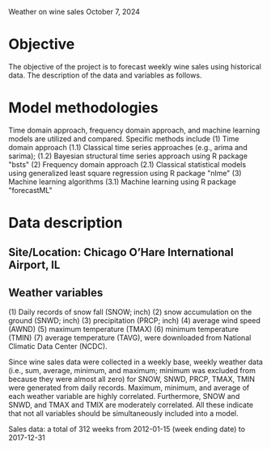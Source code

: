 Weather on wine sales
October 7, 2024

# Objective
The objective of the project is to forecast weekly wine sales using historical data. The description of the data and variables as follows.

# Model methodologies
  Time domain approach, frequency domain approach, and machine learning models are utilized and compared. Specific methods include
  (1) Time domain approach
      (1.1) Classical time series approaches (e.g., arima and sarima); 
      (1.2) Bayesian structural time series approach using R package "bsts"
  (2) Frequency domain approach
      (2.1) Classical statistical models using generalized least square regression using R package "nlme"
  (3) Machine learning algorithms
      (3.1) Machine learning using R package "forecastML"
                             
# Data description
## Site/Location: Chicago O’Hare International Airport, IL
## Weather variables
(1) Daily records of snow fall (SNOW; inch)
(2) snow accumulation on the ground (SNWD; inch)
(3) precipitation (PRCP; inch)
(4) average wind speed (AWND)
(5) maximum temperature (TMAX)
(6) minimum temperature (TMIN)
(7) average temperature (TAVG), were downloaded from National Climatic Data Center (NCDC). 

Since wine sales data were collected in a weekly base, weekly weather data (i.e., sum, average, minimum, and maximum; minimum was excluded from because they were almost all zero) for SNOW, SNWD, PRCP, TMAX, TMIN were generated from daily records. Maximum, minimum, and 
average of each weather variable are highly correlated. Furthermore, SNOW and SNWD, and TMAX and TMIX are moderately correlated. All these indicate that not all variables should be simultaneously included into a model. 

Sales data: a total of 312 weeks from 2012-01-15 (week ending date) to 2017-12-31
